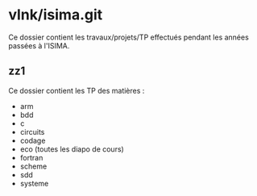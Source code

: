 vlnk/isima.git
==============

Ce dossier contient les travaux/projets/TP effectués pendant les
années passées à l'ISIMA.

zz1
---

Ce dossier contient les TP des matières :
  + arm
  + bdd
  + c
  + circuits
  + codage
  + eco (toutes les diapo de cours)
  + fortran
  + scheme
  + sdd
  + systeme
